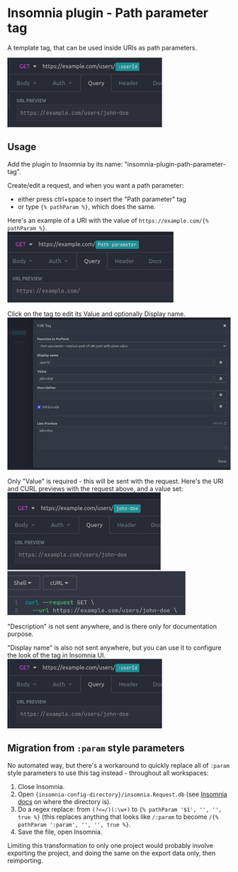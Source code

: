 # Insomnia plugin - Path parameter tag

A template tag, that can be used inside URIs as path parameters.  

![uri preview with display name](./screenshots/uri-preview-with-display-name.png)

## Usage

Add the plugin to Insomnia by its name: "insomnia-plugin-path-parameter-tag".  

Create/edit a request, and when you want a path parameter:
* either press ctrl+space to insert the "Path parameter" tag
* or type `{% pathParam %}`, which does the same.

Here's an example of a URI with the value of `https://example.com/{% pathParam %}`.  
![empty tag](./screenshots/empty.png)

Click on the tag to edit its Value and optionally Display name.  
![edit dialog](./screenshots/edit-dialog.png)

Only "Value" is required - this will be sent with the request.
Here's the URI and CURL previews with the request above, and a value set:  
![uri preview](./screenshots/uri-preview-with-value.png)
![curl preview](./screenshots/curl-preview.png)

"Description" is not sent anywhere, and is there only for documentation purpose.  

"Display name" is also not sent anywhere, but you can use it to configure the look of the tag in Insomnia UI.  
![uri preview with display name](./screenshots/uri-preview-with-display-name.png)

## Migration from `:param` style parameters

No automated way, but there's a workaround to quickly replace all of `:param` style parameters to use this tag instead - throughout all workspaces:
1. Close Insomnia.
2. Open `{insomnia-config-directory}/insomnia.Request.db` (see [Insomnia docs][docs-config-location] on where the directory is).
3. Do a regex replace: from `(?<=/)(:\w+)` to `{% pathParam '$1', '', '', true %}` (this replaces anything that looks like `/:param` to become `/{% pathParam ':param', '', '', true %}`.
4. Save the file, open Insomnia.

Limiting this transformation to only one project would probably involve exporting the project, and doing the same on the export data only, then reimporting.

[docs-config-location]: https://docs.insomnia.rest/insomnia/application-data